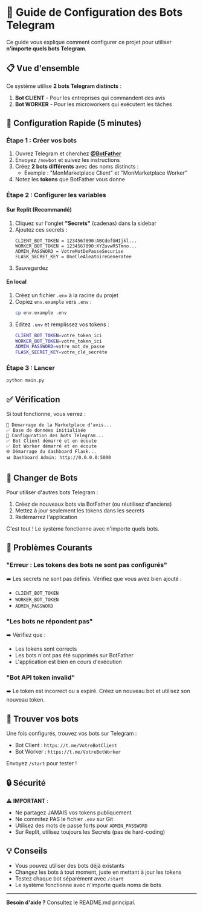 # 🔧 Guide de Configuration des Bots Telegram

Ce guide vous explique comment configurer ce projet pour utiliser **n'importe quels bots Telegram**.

## 📋 Vue d'ensemble

Ce système utilise **2 bots Telegram distincts** :
1. **Bot CLIENT** - Pour les entreprises qui commandent des avis
2. **Bot WORKER** - Pour les microworkers qui exécutent les tâches

## 🚀 Configuration Rapide (5 minutes)

### Étape 1 : Créer vos bots

1. Ouvrez Telegram et cherchez **[@BotFather](https://t.me/BotFather)**
2. Envoyez `/newbot` et suivez les instructions
3. Créez **2 bots différents** avec des noms distincts :
   - Exemple : "MonMarketplace Client" et "MonMarketplace Worker"
4. Notez les **tokens** que BotFather vous donne

### Étape 2 : Configurer les variables

#### Sur Replit (Recommandé)

1. Cliquez sur l'onglet **"Secrets"** (cadenas) dans la sidebar
2. Ajoutez ces secrets :
   ```
   CLIENT_BOT_TOKEN = 1234567890:ABCdefGHIjkl...
   WORKER_BOT_TOKEN = 1234567890:XYZuvwRSTmno...
   ADMIN_PASSWORD = VotreMotDePasseSecurise
   FLASK_SECRET_KEY = UneCleAleatoireGeneratee
   ```
3. Sauvegardez

#### En local

1. Créez un fichier `.env` à la racine du projet
2. Copiez `env.example` vers `.env` :
   ```bash
   cp env.example .env
   ```
3. Éditez `.env` et remplissez vos tokens :
   ```bash
   CLIENT_BOT_TOKEN=votre_token_ici
   WORKER_BOT_TOKEN=votre_token_ici
   ADMIN_PASSWORD=votre_mot_de_passe
   FLASK_SECRET_KEY=votre_clé_secrète
   ```

### Étape 3 : Lancer

```bash
python main.py
```

## ✅ Vérification

Si tout fonctionne, vous verrez :
```
🚀 Démarrage de la Marketplace d'avis...
✅ Base de données initialisée
🤖 Configuration des bots Telegram...
✅ Bot Client démarré et en écoute
✅ Bot Worker démarré et en écoute
🌐 Démarrage du dashboard Flask...
📊 Dashboard Admin: http://0.0.0.0:5000
```

## 🔄 Changer de Bots

Pour utiliser d'autres bots Telegram :

1. Créez de nouveaux bots via BotFather (ou réutilisez d'anciens)
2. Mettez à jour seulement les tokens dans les secrets
3. Redémarrez l'application

C'est tout ! Le système fonctionne avec n'importe quels bots.

## 🐛 Problèmes Courants

### "Erreur : Les tokens des bots ne sont pas configurés"

➡️ Les secrets ne sont pas définis. Vérifiez que vous avez bien ajouté :
- `CLIENT_BOT_TOKEN`
- `WORKER_BOT_TOKEN`
- `ADMIN_PASSWORD`

### "Les bots ne répondent pas"

➡️ Vérifiez que :
- Les tokens sont corrects
- Les bots n'ont pas été supprimés sur BotFather
- L'application est bien en cours d'exécution

### "Bot API token invalid"

➡️ Le token est incorrect ou a expiré. Créez un nouveau bot et utilisez son nouveau token.

## 📱 Trouver vos bots

Une fois configurés, trouvez vos bots sur Telegram :
- Bot Client : `https://t.me/VotreBotClient`
- Bot Worker : `https://t.me/VotreBotWorker`

Envoyez `/start` pour tester !

## 🔒 Sécurité

⚠️ **IMPORTANT** :
- Ne partagez JAMAIS vos tokens publiquement
- Ne commitez PAS le fichier `.env` sur Git
- Utilisez des mots de passe forts pour `ADMIN_PASSWORD`
- Sur Replit, utilisez toujours les Secrets (pas de hard-coding)

## 💡 Conseils

- Vous pouvez utiliser des bots déjà existants
- Changez les bots à tout moment, juste en mettant à jour les tokens
- Testez chaque bot séparément avec `/start`
- Le système fonctionne avec n'importe quels noms de bots

---

**Besoin d'aide ?** Consultez le README.md principal.
